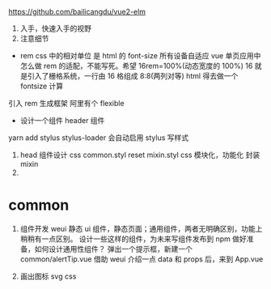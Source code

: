 https://github.com/bailicangdu/vue2-elm

1. 入手，快速入手的视野
2. 注意细节

- rem
  css 中的相对单位
  是 html 的 font-size 所有设备自适应
  vue 单页应用中怎么做 rem 的适配，不能写死。希望 16rem=100%(动态宽度的 100%)
  16 就是引入了栅格系统，一行由 16 格组成 8:8(两列对等)
  html 得去做一个 fontsize 计算

引入 rem 生成框架 阿里有个 flexible

- 设计一个组件 header 组件

yarn add stylus stylus-loader 会自动启用 stylus 写样式

1. head 组件设计 css
   common.styl reset
   mixin.styl css 模块化，功能化
   封装 mixin
2.

# common

1. 组件开发
   weui 静态 ui 组件，静态页面；通用组件，两者无明确区别，功能上稍稍有一点区别。
   设计一些这样的组件，为未来写组件发布到 npm 做好准备，如何设计通用性组件？
   弹出一个提示框，新建一个 common/alertTip.vue
   借助 weui
   介绍一点 data 和 props 后，来到 App.vue

2. 画出图标 svg css
